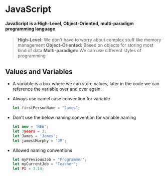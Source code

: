 # JavaScript

<h4> JavaScript is a High-Level, Object-Oriented, multi-paradigm programming language </h4>

> **High-Level:** We don't have to worry about complex stuff like memory management
> **Object-Oriented:** Based on objects for storing most kind of data
> **Multi-paradigm:** We can use different styles of programming

## Values and Variables

- A variable is a box where we can store values, later in the code we can reference the variable over and over again.

- Always use camel case convention for variable
  ```js
  let firstPersonName = "James";
  ```
- Don't use the below naming convention for variable naming
  ```js
  let new = 'NEW';
  let 3years = 3;
  let James = 'James';
  let james&Murphy = 'JM';
  ```
- Allowed naming conventions

  ```js
  let myPreviousJob = "Programmer";
  let myCurrentJob = "Teacher";
  let PI = 3.14;
  ```
